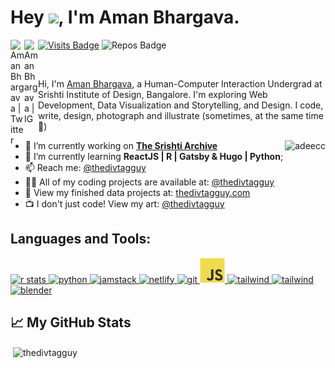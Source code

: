 # Hey <img src="https://media.giphy.com/media/hvRJCLFzcasrR4ia7z/giphy.gif" width="25px">, I'm Aman Bhargava.

<a href="https://twitter.com/thedivtagguy">
  <img align="left" alt="Aman Bhargava | Twitter" width="22px" src="https://raw.githubusercontent.com/peterthehan/peterthehan/master/assets/twitter.svg" />
</a>
<a href="https://instagram.com/thedivtagguy">
  <img align="left" alt="Aman Bhargava | IG" width="22px" src="https://www.vectorlogo.zone/logos/instagram/instagram-icon.svg" />
</a>

[![Visits Badge](https://badges.pufler.dev/visits/adeecc/adeecc)](https://github.com/thedivtagguy/thedivtagguy?color=blue)
![Repos Badge](https://badges.pufler.dev/repos/thedivtagguy?color=red)

<br />

Hi, I'm [Aman Bhargava](https://thedivtagguy.com), a Human-Computer Interaction Undergrad at Srishti Institute of Design, Bangalore. I'm exploring Web Development, Data Visualization and Storytelling, and Design. I code, write, design, photograph and illustrate (sometimes, at the same time 🦖)

  <p><img align="right" src="https://github-readme-streak-stats.herokuapp.com/?user=thedivtagguy&" alt="adeecc" /></p>
  
- 🔭 I’m currently working on **[The Srishti Archive](https://srishtiarchive.com)**
- 🌱 I’m currently learning **ReactJS | R | Gatsby & Hugo | Python**;
- 📫 Reach me: [@thedivtagguy](https://twitter.com/thedivtagguy)
- 👨‍💻 All of my coding projects are available at: [@thedivtagguy](https://github.com/thedivtagguy)
- 💽 View my finished data projects at: [thedivtagguy.com](https://thedivtagguy.com)
- 📺 I don't just code! View my art: [@thedivtagguy](https://instagram.com/thedivtagguy)

## Languages and Tools:

<p align="left">

<a href="https://www.gnu.org/software/r/" target="_blank">
    <img src="https://www.vectorlogo.zone/logos/r-project/r-project-official.svg" alt="r stats" width="40" height="40"/> 
</a>

<a href="https://www.gnu.org/software/python/" target="_blank">
    <img src="https://www.vectorlogo.zone/logos/python/python-icon.svg" alt="python" width="40" height="40"/>
</a>

<a href="https://www.jamstack.org/" target="_blank">
    <img src="https://d33wubrfki0l68.cloudfront.net/2bc4b5d71e4acee99dfe454f716daaa521c66f74/4f705/img/logo/svg/jamstack_icon_white.svg" alt="jamstack" width="40" height="40"/>
</a>

<a href="https://www.netlify.com/" target="_blank">
    <img src="https://www.vectorlogo.zone/logos/netlify/netlify-icon.svg" alt="netlify" width="40" height="40"/> 
</a>

<a href="https://git-scm.com/" target="_blank"> 
    <img src="https://www.vectorlogo.zone/logos/git-scm/git-scm-icon.svg" alt="git" width="40" height="40"/>
</a>

<a href="https://developer.mozilla.org/en-US/docs/Web/JavaScript" target="_blank"> 
    <img src="https://raw.githubusercontent.com/devicons/devicon/master/icons/javascript/javascript-original.svg" alt="javascript" width="40" height="40"/>
</a>
<a href="https://www.tailwindcss.com/" target="_blank"> 
    <img src="https://www.vectorlogo.zone/logos/tailwindcss/tailwindcss-icon.svg" alt="tailwind" width="40" height="40"/>
</a>
<a href="https://www.wordpress.org/" target="_blank"> 
    <img src="https://www.vectorlogo.zone/logos/wordpress/wordpress-tile.svg" alt="tailwind" width="40" height="40"/>
</a>
<a href="https://www.blender.org" target="_blank">
    <img src="https://cdn.worldvectorlogo.com/logos/blender-2.svg" alt="blender" width="40" height="40"/>
</a>
</p>
<!-- TODO-IST:END -->

## 📈 My GitHub Stats

<p>&nbsp;<img align="center" src="https://github-readme-stats.vercel.app/api?username=thedivtagguy&show_icons=true&locale=en" alt="thedivtagguy" /></p>

